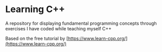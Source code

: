 # Learning C++

A repository for displaying fundamental programming concepts through exercises I have coded while teaching myself C++

Based on the free tutorial by [https://www.learn-cpp.org/](https://www.learn-cpp.org/)
